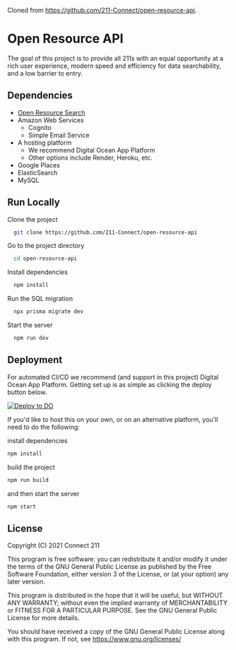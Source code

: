 Cloned from https://github.com/211-Connect/open-resource-api.

# Open Resource API

The goal of this project is to provide all 211s with an equal opportunity at a rich user experience, modern speed and efficiency for data searchability, and a low barrier to entry.

## Dependencies

- [Open Resource Search](https://github.com/211-Connect/open-resource-search)
- Amazon Web Services
  - Cognito
  - Simple Email Service
- A hosting platform
  - We recommend Digital Ocean App Platform
  - Other options include Render, Heroku, etc.
- Google Places
- ElasticSearch
- MySQL

## Run Locally

Clone the project

```bash
  git clone https://github.com/211-Connect/open-resource-api
```

Go to the project directory

```bash
  cd open-resource-api
```

Install dependencies

```bash
  npm install
```

Run the SQL migration

```bash
  npx prisma migrate dev
```

Start the server

```bash
  npm run dev
```

## Deployment

For automated CI/CD we recommend (and support in this project) Digital Ocean App Platform. Getting set up is as simple as clicking the deploy button below.

[![Deploy to DO](https://www.deploytodo.com/do-btn-blue.svg)](https://cloud.digitalocean.com/apps/new?repo=https://github.com/211-Connect/open-resource-api/tree/main)

If you'd like to host this on your own, or on an alternative platform, you'll need to do the following:

install dependencies

```bash
npm install
```

build the project

```bash
npm run build
```

and then start the server

```bash
npm start
```

## License

Copyright (C) 2021 Connect 211

This program is free software: you can redistribute it and/or modify
it under the terms of the GNU General Public License as published by
the Free Software Foundation, either version 3 of the License, or
(at your option) any later version.

This program is distributed in the hope that it will be useful,
but WITHOUT ANY WARRANTY; without even the implied warranty of
MERCHANTABILITY or FITNESS FOR A PARTICULAR PURPOSE. See the
GNU General Public License for more details.

You should have received a copy of the GNU General Public License
along with this program. If not, see <https://www.gnu.org/licenses/>

